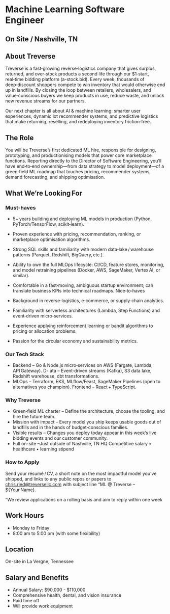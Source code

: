 # Machine Learning Software Engineer 
## On Site / Nashville, TN

## About Treverse
Treverse is a fast‑growing reverse‑logistics company that gives surplus, returned, and over‑stock products a second life through our $1‑start, real‑time bidding platform (a-stock.bid). Every week, thousands of deep‑discount shoppers compete to win inventory that would otherwise end up in landfills. By closing the loop between retailers, wholesalers, and value‑conscious buyers we keep products in use, reduce waste, and unlock new revenue streams for our partners.


Our next chapter is all about AI & machine learning: smarter user experiences, dynamic lot recommender systems, and predictive logistics that make returning, reselling, and redeploying inventory friction‑free.


## The Role

You will be Treverse’s first dedicated ML hire, responsible for designing, prototyping, and productionising models that power core marketplace functions. Reporting directly to the Director of Software Engineering, you’ll have end‑to‑end ownership—from data strategy to model deployment—of a green‑field ML roadmap that touches pricing, recommender systems, demand forecasting, and shipping optimisation.


## What We’re Looking For
### Must‑haves

- 5+ years building and deploying ML models in production (Python, PyTorch/TensorFlow, scikit‑learn).
- Proven experience with pricing, recommendation, ranking, or marketplace optimisation algorithms.
- Strong SQL skills and familiarity with modern data‑lake / warehouse patterns (Parquet, Redshift, BigQuery, etc.).
- Ability to own the full MLOps lifecycle: CI/CD, feature stores, monitoring, and model retraining pipelines (Docker, AWS, SageMaker, Vertex AI, or similar).
- Comfortable in a fast‑moving, ambiguous startup environment; can translate business KPIs into technical roadmaps.
Nice‑to‑haves

- Background in reverse‑logistics, e‑commerce, or supply‑chain analytics.
- Familiarity with serverless architectures (Lambda, Step Functions) and event‑driven micro‑services.
- Experience applying reinforcement learning or bandit algorithms to pricing or allocation problems.
- Passion for the circular economy and sustainability metrics.


### Our Tech Stack
- Backend – Go & Node.js micro‑services on AWS (Fargate, Lambda, API Gateway).
D- ata – Event‑driven streams (Kafka), S3 data lake, Redshift warehouse, dbt transformations.
- MLOps – Terraform, EKS, MLflow/Feast, SageMaker Pipelines (open to alternatives you champion).
Frontend – React + TypeScript.


### Why Treverse
- Green‑field ML charter – Define the architecture, choose the tooling, and hire the future team.
- Mission with impact – Every model you ship keeps usable goods out of landfills and in the hands of budget‑conscious families.
- Visible results – Changes you deploy today appear in this week’s live bidding events and our customer community.
- Full on-site –Just outside of Nashville, TN HQ
Competitive salary • healthcare • learning stipend 


### How to Apply
Send your résumé / CV, a short note on the most impactful model you’ve shipped, and links to any public repos or papers to chris.ried@treversellc.com with subject line “ML @ Treverse – ${Your Name}.

”We review applications on a rolling basis and aim to reply within one week

## Work Hours
- Monday to Friday
- 8:00 am to 5:00 pm (with some flexibility)

## Location
On-site in La Vergne, Tennessee

## Salary and Benefits
* Annual Salary: $90,000 - $110,000
* Comprehensive health, dental, and vision insurance
* Paid time off
* Will provide work equipment